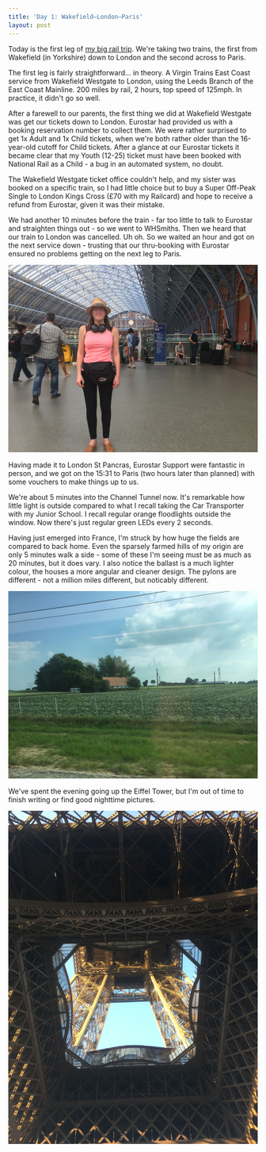 ```yaml
---
title: 'Day 1: Wakefield–London–Paris'
layout: post
---
```


Today is the first leg of [my big rail trip](/2017/northwestern-europe/). We're taking two trains, the first from Wakefield (in Yorkshire) down to London and the second across to Paris.

<!--more-->

The first leg is fairly straightforward… in theory. A Virgin Trains East Coast service from Wakefield Westgate to London, using the Leeds Branch of the East Coast Mainline. 200 miles by rail, 2 hours, top speed of 125mph. In practice, it didn't go so well.

After a farewell to our parents, the first thing we did at Wakefield Westgate was get our tickets down to London. Eurostar had provided us with a booking reservation number to collect them. We were rather surprised to get 1x Adult and 1x Child tickets, when we're both rather older than the 16-year-old cutoff for Child tickets. After a glance at our Eurostar tickets it became clear that my Youth (12-25) ticket must have been booked with National Rail as a Child - a bug in an automated system, no doubt.

The Wakefield Westgate ticket office couldn't help, and my sister was booked on a specific train, so I had little choice but to buy a Super Off-Peak Single to London Kings Cross (£70 with my Railcard) and hope to receive a refund from Eurostar, given it was their mistake.

We had another 10 minutes before the train - far too little to talk to Eurostar and straighten things out - so we went to WHSmiths. Then we heard that our train to London was cancelled. Uh oh. So we waited an hour and got on the next service down - trusting that our thru-booking with Eurostar ensured no problems getting on the next leg to Paris.

<img src="/assets/eurostar-st-pancras.jpg" width="600">

Having made it to London St Pancras, Eurostar Support were fantastic in person, and we got on the 15:31 to Paris (two hours later than planned) with some vouchers to make things up to us.

We're about 5 minutes into the Channel Tunnel now. It's remarkable how little light is outside compared to what I recall taking the Car Transporter with my Junior School. I recall regular orange floodlights outside the window. Now there's just regular green LEDs every 2 seconds.

Having just emerged into France, I'm struck by how huge the fields are compared to back home. Even the sparsely farmed hills of my origin are only 5 minutes walk a side - some of these I'm seeing must be as much as 20 minutes, but it does vary. I also notice the ballast is a much lighter colour, the houses a more angular and cleaner design. The pylons are different - not a million miles different, but noticably different.

<img src="/assets/eurostar-france-house.jpg" width="600">

We've spent the evening going up the Eiffel Tower, but I'm out of time to finish writing or find good nighttime pictures.

<img src="/assets/tour-eiffel-looking-up.jpg" width="600">
